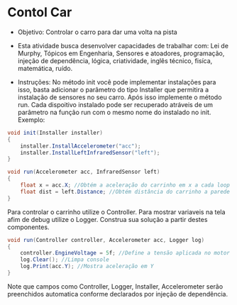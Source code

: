 # Contol Car

- Objetivo:
Controlar o carro para dar uma volta na pista

- Esta atividade busca desenvolver capacidades de trabalhar com:
Lei de Murphy, Tópicos em Engenharia, Sensores e atoadores, programação, injeção de dependência, lógica, criatividade, inglês técnico, fisíca, matemática, ruído.

- Instruções:
No método init você pode implementar instalações para isso, basta adicionar o parâmetro do tipo Installer que permitira a instalação de sensores no seu carro. Após isso implemente o método run. Cada dispoitivo instalado pode ser recuperado atráveis de um parâmetro na função run com o mesmo nome do instalado no init. Exemplo:

```cs
void init(Installer installer)
{
    installer.InstallAccelerometer("acc");
    installer.InstallLeftInfraredSensor("left");
}

void run(Accelerometer acc, InfraredSensor left)
{
    float x = acc.X; //Obtém a aceleração do carrinho em x a cada loop
    float dist = left.Distance; //Obtém distância do carrinho a parede mais próxima a esquerda
}
```

Para controlar o carrinho utilize o Controller. Para mostrar variaveis na tela afim de debug utilize o Logger. Construa sua solução a partir destes componentes.

```cs
void run(Controller controller, Accelerometer acc, Logger log)
{
    controller.EngineVoltage = 5f; //Define a tensão aplicada no motor elétrico
    log.Clear(); //Limpa console
    log.Print(acc.Y); //Mostra aceleração em Y
}
```

Note que campos como Controller, Logger, Installer, Accelerometer serão preenchidos automatica conforme declarados por injeção de dependência.